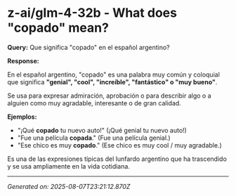 # z-ai/glm-4-32b - What does "copado" mean?

**Query:** Que significa "copado" en el español argentino?



**Response:**

En el español argentino, "copado" es una palabra muy común y coloquial que significa **"genial", "cool", "increíble", "fantástico" o "muy bueno"**.

Se usa para expresar admiración, aprobación o para describir algo o a alguien como muy agradable, interesante o de gran calidad.

**Ejemplos:**

*   "¡Qué **copado** tu nuevo auto!" (¡Qué genial tu nuevo auto!)
*   "Fue una película **copada**." (Fue una película genial.)
*   "Ese chico es muy **copado**." (Ese chico es muy cool / muy agradable.)

Es una de las expresiones típicas del lunfardo argentino que ha trascendido y se usa ampliamente en la vida cotidiana.

---
*Generated on: 2025-08-07T23:21:12.870Z*
